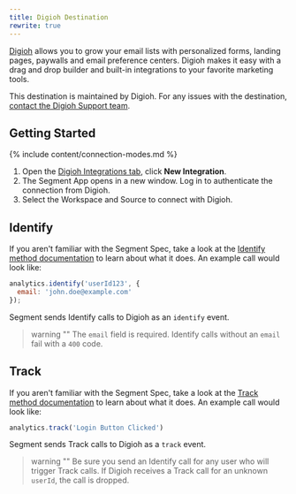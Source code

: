 ```yaml
---
title: Digioh Destination
rewrite: true
---
```

[Digioh](https://www.digioh.com/?utm_source=segmentio&utm_medium=docs&utm_campaign=partners) allows you to grow your email lists with personalized forms, landing pages, paywalls and email preference centers. Digioh makes it easy with a drag and drop builder and built-in integrations to your favorite marketing tools.

This destination is maintained by Digioh. For any issues with the destination, [contact the Digioh Support team](mailto:contact@digioh.com).

## Getting Started

{% include content/connection-modes.md %}

1. Open the [Digioh Integrations tab](https://account.digioh.com/Integration/List), click **New Integration**.
2. The Segment App opens in a new window. Log in to authenticate the connection from Digioh.
3. Select the Workspace and Source to connect with Digioh.

## Identify

If you aren't familiar with the Segment Spec, take a look at the [Identify method documentation](https://segment.com/docs/connections/spec/identify/) to learn about what it does. An example call would look like:

```js
analytics.identify('userId123', {
  email: 'john.doe@example.com'
});
```

Segment sends Identify calls to Digioh as an `identify` event.

> warning ""
> The `email` field is required. Identify calls without an `email` fail with a `400` code.

## Track

If you aren't familiar with the Segment Spec, take a look at the [Track method documentation](https://segment.com/docs/connections/spec/track/) to learn about what it does. An example call would look like:

```js
analytics.track('Login Button Clicked')
```

Segment sends Track calls to Digioh as a `track` event.

> warning ""
> Be sure you send an Identify call for any user who will trigger Track calls. If Digioh receives a Track call for an unknown `userId`, the call is dropped.
